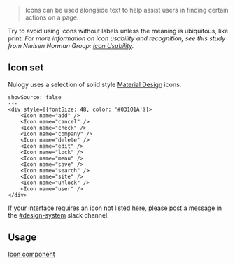 > Icons can be used alongside text to help assist users in finding certain actions on a page.

Try to avoid using icons without labels unless the meaning is ubiquitous, like print. 
_For more information on icon usability and recognition, see this study from Nielsen Norman Group: [Icon Usability](https://www.nngroup.com/articles/icon-usability/)._

## Icon set
Nulogy uses a selection of solid style [Material Design](https://material.io/tools/icons/) icons. 
```react
showSource: false
---
<div style={{fontSize: 48, color: '#03101A'}}>
    <Icon name="add" />
    <Icon name="cancel" />
    <Icon name="check" />
    <Icon name="company" />
    <Icon name="delete" />
    <Icon name="edit" />
    <Icon name="lock" />
    <Icon name="menu" />
    <Icon name="save" />
    <Icon name="search" />
    <Icon name="site" />
    <Icon name="unlock" />
    <Icon name="user" />
</div>
```

If your interface requires an icon not listed here, please post a message in the [#design-system](slack://channel?id=CBAFQ4X7X/) slack channel.

## Usage
[Icon component](/components/icons)
